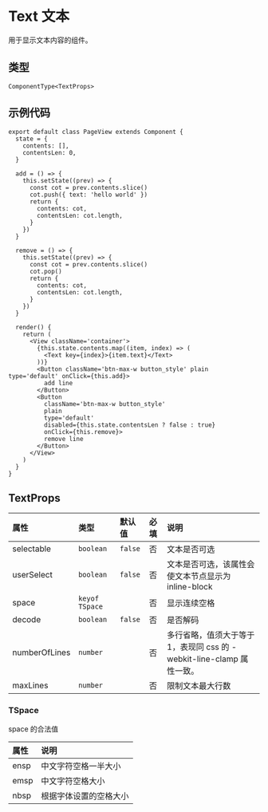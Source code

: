 # Text 文本

用于显示文本内容的组件。

## 类型

```tsx
ComponentType<TextProps>
```

## 示例代码

```tsx
export default class PageView extends Component {
  state = {
    contents: [],
    contentsLen: 0,
  }

  add = () => {
    this.setState((prev) => {
      const cot = prev.contents.slice()
      cot.push({ text: 'hello world' })
      return {
        contents: cot,
        contentsLen: cot.length,
      }
    })
  }

  remove = () => {
    this.setState((prev) => {
      const cot = prev.contents.slice()
      cot.pop()
      return {
        contents: cot,
        contentsLen: cot.length,
      }
    })
  }

  render() {
    return (
      <View className='container'>
        {this.state.contents.map((item, index) => (
          <Text key={index}>{item.text}</Text>
        ))}
        <Button className='btn-max-w button_style' plain type='default' onClick={this.add}>
          add line
        </Button>
        <Button
          className='btn-max-w button_style'
          plain
          type='default'
          disabled={this.state.contentsLen ? false : true}
          onClick={this.remove}>
          remove line
        </Button>
      </View>
    )
  }
}
```

## TextProps

| 属性          | 类型           | 默认值  | 必填 | 说明                                                                  |
| :------------ | :------------- | :------ | :--- | :-------------------------------------------------------------------- |
| selectable    | `boolean`      | `false` | 否   | 文本是否可选                                                          |
| userSelect    | `boolean`      | `false` | 否   | 文本是否可选，该属性会使文本节点显示为 inline-block                   |
| space         | `keyof TSpace` |         | 否   | 显示连续空格                                                          |
| decode        | `boolean`      | `false` | 否   | 是否解码                                                              |
| numberOfLines | `number`       |         | 否   | 多行省略，值须大于等于 1，表现同 css 的 -webkit-line-clamp 属性一致。 |
| maxLines      | `number`       |         | 否   | 限制文本最大行数                                                      |

### TSpace

space 的合法值

| 属性 | 说明                   |
| :--- | :--------------------- |
| ensp | 中文字符空格一半大小   |
| emsp | 中文字符空格大小       |
| nbsp | 根据字体设置的空格大小 |

<!-- 
## Props 与 API 支持度

| 属性 | H5  | Harmony | React Native | 微信小程序 | 京东小程序 |
| :--: | :-: | :-----: | :----------: | :--------: | :--------: |
|  -   | ✔️  |   ✔️    |      ✔️      |     ✔️     |     ✔️     |
|  -   | ✔️  |   ✔️    |      ✔️      |     ✔️     |     ✔️     |
|  -   | ✔️  |   ✔️    |      ✔️      |     ✔️     |     ✔️     |
|  -   | ✔️  |   ✔️    |      ✔️      |     ✔️     |     ✔️     |
|  -   | ✔️  |   ✔️    |      ✔️      |     ✔️     |     ✔️     |
|  -   | ✔️  |   ✔️    |      ✔️      |     ✔️     |     ✔️     |
-->